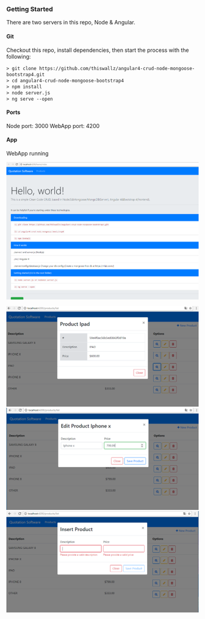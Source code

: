 ### Getting Started

There are two servers in this repo, Node & Angular.

#### Git
Checkout this repo, install dependencies, then start the process with the following:

```
> git clone https://github.com/thiswallz/angular4-crud-node-mongoose-bootstrap4.git
> cd angular4-crud-node-mongoose-bootstrap4
> npm install
> node server.js
> ng serve --open
```
#### Ports
Node port: 3000
WebApp port: 4200

#### App
WebApp running


![Alt text](img2.png?raw=true "Home")

![Alt text](img.png?raw=true "Demo")
![Alt text](img3.png?raw=true "Demo")
![Alt text](img4.png?raw=true "Demo")
